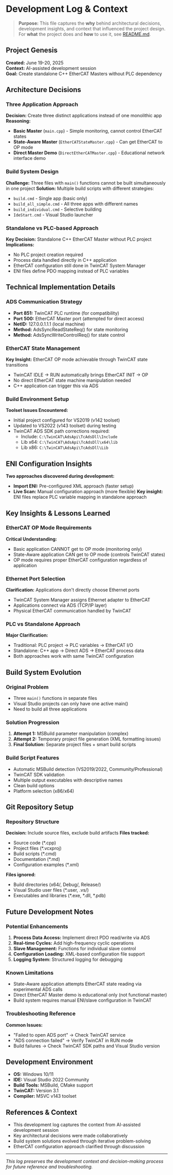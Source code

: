 # Development Log & Context

> **Purpose:** This file captures the **why** behind architectural decisions, development insights, and context that influenced the project design. For **what** the project does and **how** to use it, see [README.md](README.md).

## Project Genesis
**Created:** June 19-20, 2025  
**Context:** AI-assisted development session  
**Goal:** Create standalone C++ EtherCAT Masters without PLC dependency

## Architecture Decisions

### Three Application Approach
**Decision:** Create three distinct applications instead of one monolithic app
**Reasoning:**
- **Basic Master** (`main.cpp`) - Simple monitoring, cannot control EtherCAT states
- **State-Aware Master** (`EtherCATStateMaster.cpp`) - Can get EtherCAT to OP mode
- **Direct Master Demo** (`DirectEtherCATMaster.cpp`) - Educational network interface demo

### Build System Design
**Challenge:** Three files with `main()` functions cannot be built simultaneously in one project
**Solution:** Multiple build scripts with different strategies:
- `build.cmd` - Single app (basic only) 
- `build_all_simple.cmd` - All three apps with different names
- `build_individual.cmd` - Selective building
- `IdeStart.cmd` - Visual Studio launcher

### Standalone vs PLC-based Approach
**Key Decision:** Standalone C++ EtherCAT Master without PLC project
**Implications:**
- No PLC project creation required
- Process data handled directly in C++ application
- EtherCAT configuration still done in TwinCAT System Manager
- ENI files define PDO mapping instead of PLC variables

## Technical Implementation Details

### ADS Communication Strategy
- **Port 851:** TwinCAT PLC runtime (for compatibility)
- **Port 500:** EtherCAT Master port (attempted for direct access)
- **NetID:** 127.0.0.1.1.1 (local machine)
- **Method:** AdsSyncReadStateReq() for state monitoring
- **Method:** AdsSyncWriteControlReq() for state control

### EtherCAT State Management
**Key Insight:** EtherCAT OP mode achievable through TwinCAT state transitions
- TwinCAT IDLE → RUN automatically brings EtherCAT INIT → OP
- No direct EtherCAT state machine manipulation needed
- C++ application can trigger this via ADS

### Build Environment Setup
**Toolset Issues Encountered:**
- Initial project configured for VS2019 (v142 toolset)
- Updated to VS2022 (v143 toolset) during testing
- TwinCAT ADS SDK path corrections required:
  - Include: `C:\TwinCAT\AdsApi\TcAdsDll\Include`
  - Lib x64: `C:\TwinCAT\AdsApi\TcAdsDll\x64\lib`
  - Lib x86: `C:\TwinCAT\AdsApi\TcAdsDll\Lib`

## ENI Configuration Insights
**Two approaches discovered during development:**
- **Import ENI:** Pre-configured XML approach (faster setup)
- **Live Scan:** Manual configuration approach (more flexible)
**Key insight:** ENI files replace PLC variable mapping in standalone approach

## Key Insights & Lessons Learned

### EtherCAT OP Mode Requirements
**Critical Understanding:** 
- Basic application CANNOT get to OP mode (monitoring only)
- State-Aware application CAN get to OP mode (controls TwinCAT states)
- OP mode requires proper EtherCAT configuration regardless of application

### Ethernet Port Selection
**Clarification:** Applications don't directly choose Ethernet ports
- TwinCAT System Manager assigns Ethernet adapter to EtherCAT
- Applications connect via ADS (TCP/IP layer)
- Physical EtherCAT communication handled by TwinCAT

### PLC vs Standalone Approach
**Major Clarification:** 
- Traditional: PLC project → PLC variables → EtherCAT I/O
- Standalone: C++ app → Direct ADS → EtherCAT process data
- Both approaches work with same TwinCAT configuration

## Build System Evolution

### Original Problem
- Three `main()` functions in separate files
- Visual Studio projects can only have one active main()
- Need to build all three applications

### Solution Progression
1. **Attempt 1:** MSBuild parameter manipulation (complex)
2. **Attempt 2:** Temporary project file generation (XML formatting issues)
3. **Final Solution:** Separate project files + smart build scripts

### Build Script Features
- Automatic MSBuild detection (VS2019/2022, Community/Professional)
- TwinCAT SDK validation
- Multiple output executables with descriptive names
- Clean build options
- Platform selection (x86/x64)

## Git Repository Setup

### Repository Structure
**Decision:** Include source files, exclude build artifacts
**Files tracked:**
- Source code (*.cpp)
- Project files (*.vcxproj)
- Build scripts (*.cmd)
- Documentation (*.md)
- Configuration examples (*.xml)

**Files ignored:**
- Build directories (x64/, Debug/, Release/)
- Visual Studio user files (*.user, .vs/)
- Executables and libraries (*.exe, *.dll, *.pdb)

## Future Development Notes

### Potential Enhancements
1. **Process Data Access:** Implement direct PDO read/write via ADS
2. **Real-time Cycles:** Add high-frequency cyclic operations
3. **Slave Management:** Functions for individual slave control
4. **Configuration Loading:** XML-based configuration file support
5. **Logging System:** Structured logging for debugging

### Known Limitations
- State-Aware application attempts EtherCAT state reading via experimental ADS calls
- Direct EtherCAT Master demo is educational only (not functional master)
- Build system requires manual ENI/slave configuration in TwinCAT

### Troubleshooting Reference
**Common Issues:**
- "Failed to open ADS port" → Check TwinCAT service
- "ADS connection failed" → Verify TwinCAT in RUN mode
- Build failures → Check TwinCAT SDK paths and Visual Studio version

## Development Environment
- **OS:** Windows 10/11
- **IDE:** Visual Studio 2022 Community
- **Build Tools:** MSBuild, CMake support
- **TwinCAT:** Version 3.1
- **Compiler:** MSVC v143 toolset

## References & Context
- This development log captures the context from AI-assisted development session
- Key architectural decisions were made collaboratively
- Build system solutions evolved through iterative problem-solving
- EtherCAT configuration approach clarified through discussion

---
*This log preserves the development context and decision-making process for future reference and troubleshooting.*

